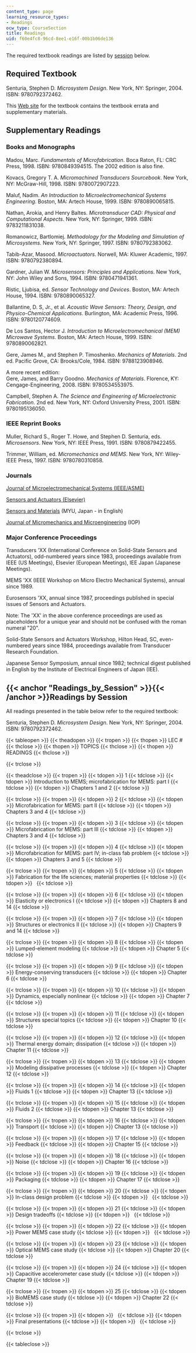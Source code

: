 ```yaml
---
content_type: page
learning_resource_types:
- Readings
ocw_type: CourseSection
title: Readings
uid: f60e4fc8-96cd-8ee1-e16f-00b1b06de136
---
```


The required textbook readings are listed by [session](#Readings_by_Session) below.

Required Textbook
-----------------

Senturia, Stephen D. _Microsystem Design_. New York, NY: Springer, 2004. ISBN: 9780792372462.

This [Web site](http://web.mit.edu/microsystem-design/www/errata.html) for the textbook contains the textbook errata and supplementary materials.

Supplementary Readings
----------------------

### Books and Monographs

Madou, Marc. _Fundamentals of Microfabrication_. Boca Raton, FL: CRC Press, 1998. ISBN: 9780849394515. The 2002 edition is also fine.

Kovacs, Gregory T. A. _Micromachined Transducers Sourcebook_. New York, NY: McGraw-Hill, 1998. ISBN: 9780072907223.

Maluf, Nadim. _An Introduction to Microelectromechanical Systems Engineering_. Boston, MA: Artech House, 1999. ISBN: 9780890065815.

Nathan, Arokia, and Henry Baltes. _Microtransducer CAD: Physical and Computational Aspects_. New York, NY: Springer, 1999. ISBN: 9783211831038.

Romanowicz, Bartlomiej. _Methodology for the Modeling and Simulation of Microsystems_. New York, NY: Springer, 1997. ISBN: 9780792383062.

Tabib-Azar, Masood. _Microactuators_. Norwell, MA: Kluwer Academic, 1997. ISBN: 9780792380894.

Gardner, Julian W. _Microsensors: Principles and Applications_. New York, NY: John Wiley and Sons, 1994. ISBN: 9780471941361.

Ristic, Ljubisa, ed. _Sensor Technology and Devices_. Boston, MA: Artech House, 1994. ISBN: 9780890065327.

Ballantine, D. S, Jr., et al. _Acoustic Wave Sensors: Theory, Design, and Physico-Chemical Applications_. Burlington, MA: Academic Press, 1996. ISBN: 9780120774609.

De Los Santos, Hector J. _Introduction to Microelectromechanical (MEM) Microwave Systems_. Boston, MA: Artech House, 1999. ISBN: 9780890062821.

Gere, James M., and Stephen P. Timoshenko. _Mechanics of Materials_. 2nd ed. Pacific Grove, CA: Brooks/Cole, 1984. ISBN: 9788123908946.

A more recent edition:  
Gere, James, and Barry Goodno. _Mechanics of Materials_. Florence, KY: Cengage-Engineering, 2008. ISBN: 9780534553975.

Campbell, Stephen A. _The Science and Engineering of Microelectronic Fabrication_. 2nd ed. New York, NY: Oxford University Press, 2001. ISBN: 9780195136050.

### IEEE Reprint Books

Muller, Richard S., Roger T. Howe, and Stephen D. Senturia, eds. _Microsensors_. New York, NY: IEEE Press, 1991. ISBN: 9780879422455.

Trimmer, William, ed. _Micromechanics and MEMS_. New York, NY: Wiley-IEEE Press, 1997. ISBN: 9780780310858.

### Journals

[Journal of Microelectromechanical Systems (IEEE/ASME)](http://ieeexplore.ieee.org/xpl/RecentIssue.jsp?punumber=84)

[Sensors and Actuators (Elsevier)](http://www.elsevier.com/wps/find/journaldescription.cws_home/504103/description#description)

[Sensors and Materials](http://www.myu-inc.jp/myukk/S&M/index.html) (MYU, Japan - in English)

[Journal of Micromechanics and Microengineering](https://iopscience.iop.org/journal/0960-1317) (IOP)

### Major Conference Proceedings

Transducers 'XX (International Conference on Solid-State Sensors and Actuators), odd-numbered years since 1983, proceedings available from IEEE (US Meetings), Elsevier (European Meetings), IEE Japan (Japanese Meetings).

MEMS 'XX (IEEE Workshop on Micro Electro Mechanical Systems), annual since 1989.

Eurosensors 'XX, annual since 1987, proceedings published in special issues of Sensors and Actuators.

Note: The 'XX' in the above conference proceedings are used as placeholders for a unique year and should not be confused with the roman numeral "20".

Solid-State Sensors and Actuators Workshop, Hilton Head, SC, even-numbered years since 1984, proceedings available from Transducer Research Foundation.

Japanese Sensor Symposium, annual since 1982; technical digest published in English by the Institute of Electrical Engineers of Japan (IEE).

{{< anchor "Readings_by_Session" >}}{{< /anchor >}}Readings by Session
----------------------------------------------------------------------

All readings presented in the table below refer to the required textbook:

Senturia, Stephen D. _Microsystem Design_. New York, NY: Springer, 2004. ISBN: 9780792372462.

{{< tableopen >}}
{{< theadopen >}}
{{< tropen >}}
{{< thopen >}}
LEC #
{{< thclose >}}
{{< thopen >}}
TOPICS
{{< thclose >}}
{{< thopen >}}
READINGS
{{< thclose >}}

{{< trclose >}}

{{< theadclose >}}
{{< tropen >}}
{{< tdopen >}}
1
{{< tdclose >}}
{{< tdopen >}}
Introduction to MEMS; microfabrication for MEMS: part I
{{< tdclose >}}
{{< tdopen >}}
Chapters 1 and 2
{{< tdclose >}}

{{< trclose >}}
{{< tropen >}}
{{< tdopen >}}
2
{{< tdclose >}}
{{< tdopen >}}
Microfabrication for MEMS: part II
{{< tdclose >}}
{{< tdopen >}}
Chapters 3 and 4
{{< tdclose >}}

{{< trclose >}}
{{< tropen >}}
{{< tdopen >}}
3
{{< tdclose >}}
{{< tdopen >}}
Microfabrication for MEMS: part III
{{< tdclose >}}
{{< tdopen >}}
Chapters 3 and 4
{{< tdclose >}}

{{< trclose >}}
{{< tropen >}}
{{< tdopen >}}
4
{{< tdclose >}}
{{< tdopen >}}
Microfabrication for MEMS: part IV; in-class fab problem
{{< tdclose >}}
{{< tdopen >}}
Chapters 3 and 5
{{< tdclose >}}

{{< trclose >}}
{{< tropen >}}
{{< tdopen >}}
5
{{< tdclose >}}
{{< tdopen >}}
Fabrication for the life sciences; material properties
{{< tdclose >}}
{{< tdopen >}}
 
{{< tdclose >}}

{{< trclose >}}
{{< tropen >}}
{{< tdopen >}}
6
{{< tdclose >}}
{{< tdopen >}}
Elasticity or electronics I
{{< tdclose >}}
{{< tdopen >}}
Chapters 8 and 14
{{< tdclose >}}

{{< trclose >}}
{{< tropen >}}
{{< tdopen >}}
7
{{< tdclose >}}
{{< tdopen >}}
Structures or electronics II
{{< tdclose >}}
{{< tdopen >}}
Chapters 9 and 14
{{< tdclose >}}

{{< trclose >}}
{{< tropen >}}
{{< tdopen >}}
8
{{< tdclose >}}
{{< tdopen >}}
Lumped-element modeling
{{< tdclose >}}
{{< tdopen >}}
Chapter 5
{{< tdclose >}}

{{< trclose >}}
{{< tropen >}}
{{< tdopen >}}
9
{{< tdclose >}}
{{< tdopen >}}
Energy-conserving transducers
{{< tdclose >}}
{{< tdopen >}}
Chapter 6
{{< tdclose >}}

{{< trclose >}}
{{< tropen >}}
{{< tdopen >}}
10
{{< tdclose >}}
{{< tdopen >}}
Dynamics, especially nonlinear
{{< tdclose >}}
{{< tdopen >}}
Chapter 7
{{< tdclose >}}

{{< trclose >}}
{{< tropen >}}
{{< tdopen >}}
11
{{< tdclose >}}
{{< tdopen >}}
Structures special topics
{{< tdclose >}}
{{< tdopen >}}
Chapter 10
{{< tdclose >}}

{{< trclose >}}
{{< tropen >}}
{{< tdopen >}}
12
{{< tdclose >}}
{{< tdopen >}}
Thermal energy domain; dissipation
{{< tdclose >}}
{{< tdopen >}}
Chapter 11
{{< tdclose >}}

{{< trclose >}}
{{< tropen >}}
{{< tdopen >}}
13
{{< tdclose >}}
{{< tdopen >}}
Modeling dissipative processes
{{< tdclose >}}
{{< tdopen >}}
Chapter 12
{{< tdclose >}}

{{< trclose >}}
{{< tropen >}}
{{< tdopen >}}
14
{{< tdclose >}}
{{< tdopen >}}
Fluids 1
{{< tdclose >}}
{{< tdopen >}}
Chapter 13
{{< tdclose >}}

{{< trclose >}}
{{< tropen >}}
{{< tdopen >}}
15
{{< tdclose >}}
{{< tdopen >}}
Fluids 2
{{< tdclose >}}
{{< tdopen >}}
Chapter 13
{{< tdclose >}}

{{< trclose >}}
{{< tropen >}}
{{< tdopen >}}
16
{{< tdclose >}}
{{< tdopen >}}
Transport
{{< tdclose >}}
{{< tdopen >}}
Chapter 13
{{< tdclose >}}

{{< trclose >}}
{{< tropen >}}
{{< tdopen >}}
17
{{< tdclose >}}
{{< tdopen >}}
Feedback
{{< tdclose >}}
{{< tdopen >}}
Chapter 15
{{< tdclose >}}

{{< trclose >}}
{{< tropen >}}
{{< tdopen >}}
18
{{< tdclose >}}
{{< tdopen >}}
Noise
{{< tdclose >}}
{{< tdopen >}}
Chapter 16
{{< tdclose >}}

{{< trclose >}}
{{< tropen >}}
{{< tdopen >}}
19
{{< tdclose >}}
{{< tdopen >}}
Packaging
{{< tdclose >}}
{{< tdopen >}}
Chapter 17
{{< tdclose >}}

{{< trclose >}}
{{< tropen >}}
{{< tdopen >}}
20
{{< tdclose >}}
{{< tdopen >}}
In-class design problem
{{< tdclose >}}
{{< tdopen >}}
 
{{< tdclose >}}

{{< trclose >}}
{{< tropen >}}
{{< tdopen >}}
21
{{< tdclose >}}
{{< tdopen >}}
Design tradeoffs
{{< tdclose >}}
{{< tdopen >}}
 
{{< tdclose >}}

{{< trclose >}}
{{< tropen >}}
{{< tdopen >}}
22
{{< tdclose >}}
{{< tdopen >}}
Power MEMS case study
{{< tdclose >}}
{{< tdopen >}}
 
{{< tdclose >}}

{{< trclose >}}
{{< tropen >}}
{{< tdopen >}}
23
{{< tdclose >}}
{{< tdopen >}}
Optical MEMS case study
{{< tdclose >}}
{{< tdopen >}}
Chapter 20
{{< tdclose >}}

{{< trclose >}}
{{< tropen >}}
{{< tdopen >}}
24
{{< tdclose >}}
{{< tdopen >}}
Capacitive accelerometer case study
{{< tdclose >}}
{{< tdopen >}}
Chapter 19
{{< tdclose >}}

{{< trclose >}}
{{< tropen >}}
{{< tdopen >}}
25
{{< tdclose >}}
{{< tdopen >}}
BioMEMS case study
{{< tdclose >}}
{{< tdopen >}}
Chapter 22
{{< tdclose >}}

{{< trclose >}}
{{< tropen >}}
{{< tdopen >}}
 
{{< tdclose >}}
{{< tdopen >}}
Final presentations
{{< tdclose >}}
{{< tdopen >}}
 
{{< tdclose >}}

{{< trclose >}}

{{< tableclose >}}